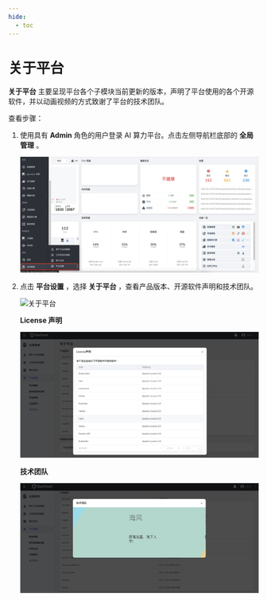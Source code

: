 ```yaml
---
hide:
  - toc
---
```


# 关于平台

 __关于平台__ 主要呈现平台各个子模块当前更新的版本，声明了平台使用的各个开源软件，并以动画视频的方式致谢了平台的技术团队。

查看步骤：

1. 使用具有 __Admin__ 角色的用户登录 AI 算力平台。点击左侧导航栏底部的 __全局管理__ 。

    ![全局管理](../../../images/ws01_3.png)

2. 点击 __平台设置__ ，选择 __关于平台__ ，查看产品版本、开源软件声明和技术团队。

    ![关于平台](../../images/about05.png)

    **License 声明**

    ![license 声明](../../../images/about02.png)

    **技术团队**

    ![技术团队](../../../images/about03.png)
